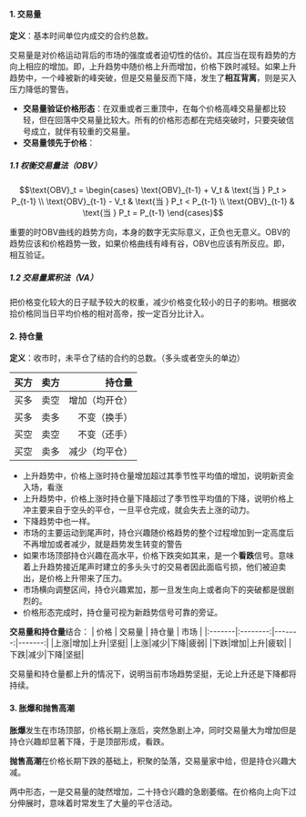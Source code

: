 #### 1. 交易量
**定义**：基本时间单位内成交的合约总数。

交易量是对价格运动背后的市场的强度或者迫切性的估价。其应当在现有趋势的方向上相应的增加。即，上升趋势中随价格上升而增加，价格下跌时减轻。如果上升趋势中，一个峰被新的峰突破，但是交易量反而下降，发生了**相互背离**，则是买入压力降低的警告。

- **交易量验证价格形态**：在双重或者三重顶中，在每个价格高峰交易量都比较轻，但在回落中交易量比较大。所有的价格形态都在完结突破时，只要突破信号成立，就伴有较重的交易量。
- **交易量领先于价格**：

##### 1.1 权衡交易量法（OBV）

```math
\text{OBV}_t = 
\begin{cases} 
\text{OBV}_{t-1} + V_t & \text{当 } P_t > P_{t-1} \\
\text{OBV}_{t-1} - V_t & \text{当 } P_t < P_{t-1} \\
\text{OBV}_{t-1} & \text{当 } P_t = P_{t-1}
\end{cases}
```

重要的时OBV曲线的趋势方向，本身的数字无实际意义，正负也无意义。OBV的趋势应该和价格趋势一致，如果价格曲线有峰有谷，OBV也应该有所反应。即，相互验证。

##### 1.2 交易量累积法（VA）

把价格变化较大的日子赋予较大的权重，减少价格变化较小的日子的影响。根据收拾价格同当日平均价格的相对高帝，按一定百分比计入。

#### 2. 持仓量

**定义**：收市时，未平仓了结的合约的总数。（多头或者空头的单边）

| 买方 | 卖方 | 持仓量 |
|:-------|:--------:|-------:|
|买多|卖空|增加（均开仓）|
|买多|卖多|不变（换手）|
|买空|卖空|不变（还手）|
|买空|卖多|减少（均平仓）|

- 上升趋势中，价格上涨时持仓量增加超过其季节性平均值的增加，说明新资金入场，看涨
- 上升趋势中，价格上涨时持仓量下降超过了季节性平均值的下降，说明价格上冲主要来自于空头的平仓，一旦平仓完成，就会失去上涨的动力。
- 下降趋势中也一样。
- 市场的主要运动到尾声时，持仓兴趣随价格趋势的整个过程增加到一定高度后不再增加或者减少，就是趋势发生转变的警告
- 如果市场顶部持仓兴趣在高水平，价格下跌突如其来，是一个**看跌**信号。意味着上升趋势接近尾声时建立的多头头寸的交易者因此面临亏损，他们被迫卖出，是价格上升带来了压力。
- 市场横向调整区间，持仓兴趣累加，那一旦发生向上或者向下的突破都是很剧烈的。
- 价格形态完成时，持仓量可视为新趋势信号可靠的旁证。

**交易量和持仓量**结合：
| 价格 | 交易量 | 持仓量 | 市场 |
|:-------|:--------:|-------:|-------:|
|上涨|增加|上升|坚挺|
|上涨|减少|下降|疲弱|
|下跌|增加|上升|疲软|
|下跌|减少|下降|坚挺|

交易量和持仓量都上升的情况下，说明当前市场趋势坚挺，无论上升还是下降都将持续。

#### 3. 胀爆和抛售高潮

**胀爆**发生在市场顶部，价格长期上涨后，突然急剧上冲，同时交易量大为增加但是持仓兴趣却显著下降，于是顶部形成，看跌。

**抛售高潮**在价格长期下跌的基础上，积聚的坠落，交易量家中给，但是持仓兴趣大减。

两中形态，一是交易量的陡然增加，二十持仓兴趣的急剧萎缩。在价格向上向下过分伸展时，意味着时常发生了大量的平仓活动。